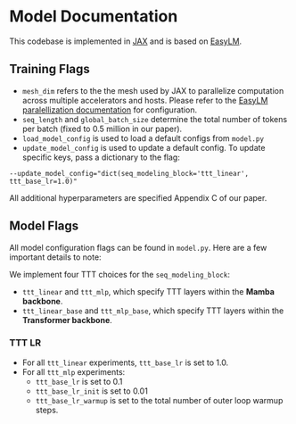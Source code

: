 # Model Documentation

This codebase is implemented in [JAX](https://jax.readthedocs.io/en/latest/index.html) and is based on [EasyLM](https://github.com/young-geng/EasyLM/tree/main).

## Training Flags
- `mesh_dim` refers to the the mesh used by JAX to parallelize computation across multiple accelerators and hosts. Please refer to the [EasyLM paralellization documentation](https://github.com/young-geng/EasyLM/blob/main/docs/parallelism.md) for configuration.
- `seq_length` and `global_batch_size` determine the total number of tokens per batch (fixed to 0.5 million in our paper).
- `load_model_config` is used to load a default configs from `model.py`
- `update_model_config` is used to update a default config. To update specific keys, pass a dictionary to the flag:

```
--update_model_config="dict(seq_modeling_block='ttt_linear', ttt_base_lr=1.0)"
```

All additional hyperparameters are specified Appendix C of our paper.

## Model Flags
All model configuration flags can be found in `model.py`. Here are a few important details to note:

We implement four TTT choices for the `seq_modeling_block`:
  - `ttt_linear` and `ttt_mlp`, which specify TTT layers within the **Mamba backbone**.
  - `ttt_linear_base` and `ttt_mlp_base`, which specify TTT layers within the **Transformer backbone**.

### TTT LR
- For all `ttt_linear` experiments, `ttt_base_lr` is set to 1.0. 
- For all `ttt_mlp` experiments:
  - `ttt_base_lr` is set to 0.1
  - `ttt_base_lr_init` is set to 0.01
  - `ttt_base_lr_warmup` is set to the total number of outer loop warmup steps. 
